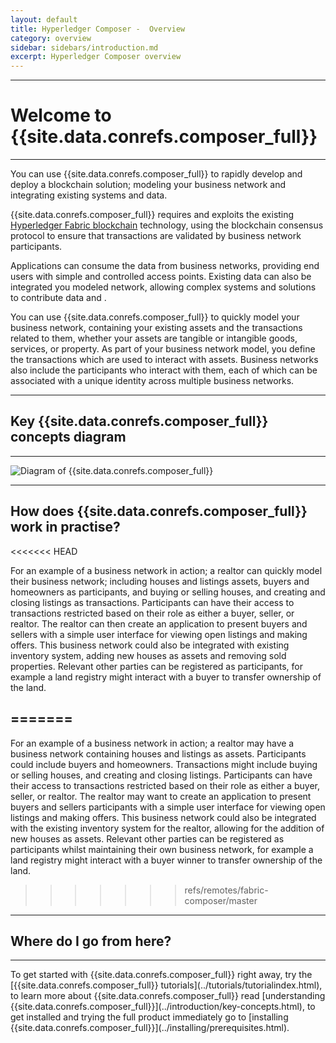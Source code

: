 ```yaml
---
layout: default
title: Hyperledger Composer -  Overview
category: overview
sidebar: sidebars/introduction.md
excerpt: Hyperledger Composer overview
---
```


---

# Welcome to {{site.data.conrefs.composer_full}}

---

You can use {{site.data.conrefs.composer_full}} to rapidly develop and deploy a blockchain solution; modeling your business network and integrating existing systems and data.

{{site.data.conrefs.composer_full}} requires and exploits the existing [Hyperledger Fabric blockchain](https://hyperledger.org) technology, using the blockchain consensus protocol to ensure that transactions are validated by business network participants.

Applications can consume the data from business networks, providing end users with simple and controlled access points. Existing data can also be integrated you modeled network, allowing complex systems and solutions to contribute data and .

You can use {{site.data.conrefs.composer_full}} to quickly model your business network, containing your existing assets and the transactions related to them, whether your assets are tangible or intangible goods, services, or property. As part of your business network model, you define the transactions which are used to interact with assets. Business networks also include the participants who interact with them, each of which can be associated with a unique identity across multiple business networks.

---

## Key {{site.data.conrefs.composer_full}} concepts diagram

---

![Diagram of {{site.data.conrefs.composer_full}}](/assets/img/Composer-Diagram.svg)

---

## How does {{site.data.conrefs.composer_full}} work in practise?

<<<<<<< HEAD
<!-- diagram of solution/stack -->For an example of a business network in action; a realtor can quickly model their business network; including houses and listings assets, buyers and homeowners as participants, and buying or selling houses, and creating and closing listings as transactions. Participants can have their access to transactions restricted based on their role as either a buyer, seller, or realtor. The realtor can then create an application to present buyers and sellers with a simple user interface for viewing open listings and making offers. This business network could also be integrated with existing inventory system, adding new houses as assets and removing sold properties. Relevant other parties can be registered as participants, for example a land registry might interact with a buyer to transfer ownership of the land.
=======
---

For an example of a business network in action; a realtor may have a business network containing houses and listings as assets. Participants could include buyers and homeowners. Transactions might include buying or selling houses, and creating and closing listings. Participants can have their access to transactions restricted based on their role as either a buyer, seller, or realtor. The realtor may want to create an application to present buyers and sellers participants with a simple user interface for viewing open listings and making offers. This business network could also be integrated with the existing inventory system for the realtor, allowing for the addition of new houses as assets. Relevant other parties can be registered as participants whilst maintaining their own business network, for example a land registry might interact with a buyer winner to transfer ownership of the land.
>>>>>>> refs/remotes/fabric-composer/master

---

## Where do I go from here?

---

<!-- Adding links for different personas -->To get started with {{site.data.conrefs.composer_full}} right away, try the [{{site.data.conrefs.composer_full}} tutorials](../tutorials/tutorialindex.html), to learn more about {{site.data.conrefs.composer_full}} read [understanding {{site.data.conrefs.composer_full}}](../introduction/key-concepts.html), to get installed and trying the full product immediately go to [installing {{site.data.conrefs.composer_full}}](../installing/prerequisites.html).
